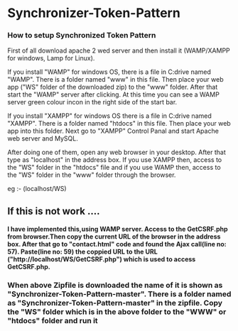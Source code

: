 # Synchronizer-Token-Pattern

<h3>How to setup Synchronized Token Pattern</h3>
First of all download apache 2 wed server and then install it (WAMP/XAMPP for windows, Lamp for Linux).

If you install "WAMP" for windows OS, there is a file in C:drive named "WAMP". There is a folder named "www" in this file. Then place your web app ("WS" folder of the downloaded zip) to the "www" folder. After that start the "WAMP" server after clicking. At this time you can see a WAMP server green colour incon in the right side of the start bar.

If you install "XAMPP" for windows OS there is a file in C:drive named "XAMPP". There is a folder named "htdocs" in this file. Then place your web app into this folder. Next go to "XAMPP" Control Panal and start Apache web server and MySQL.

After doing one of them, open any web browser in your desktop. After that type as "localhost" in the address box.
If you use XAMPP then, access to the "WS" folder in the "htdocs" file and if you use WAMP then, access to the "WS" folder in the "www" folder through the browser.

eg :- (localhost/WS)

<h2>If this is not work ....</h2>
<h4>I have implemented this,using WAMP server.
Access to the GetCSRF.php from browser.Then copy the current URL of the browser in the address box. After that go to "contact.html" code and found the Ajax call(line no: 57). Paste(line no: 59) the coppied URL to the URL ("http://localhost/WS/GetCSRF.php") which is used to access GetCSRF.php. 
 </h4>

<h3>When above Zipfile is downloaded the name of it is shown as "Synchronizer-Token-Pattern-master". There is a folder named as 
"Synchronizer-Token-Pattern-master" in the zipfile. Copy the "WS" folder which is in the above folder to the "WWW" or "htdocs" folder and
run it</h3>
